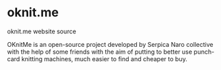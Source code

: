 oknit.me
========

oknit.me website source

OKnitMe is an open-source project developed by Serpica Naro collective with the help of some friends with the aim of putting to better use punch-card knitting machines, much easier to find and cheaper to buy.
